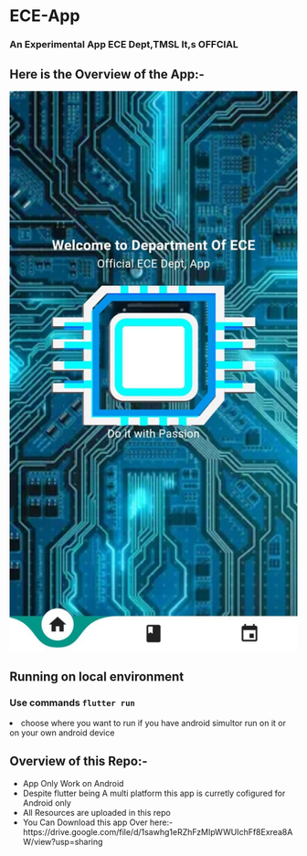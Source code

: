 # ECE-App
### An Experimental App ECE Dept,TMSL It,s  OFFCIAL


## Here is the Overview of the App:-
<img src="./readme-img/new.jpg">


## Running on local environment

###  **Use commands  `flutter run`**

<li> choose where you want to run if you have android simultor run on it or on your own android device</li>
</ul>



## Overview of this Repo:-
<ul>
<li>App Only Work on Android </li>
<li> Despite flutter being A multi platform  this app is curretly cofigured for Android  only </li>
<li>All Resources  are uploaded in this repo</li>
<li> You Can Download this app Over here:-https://drive.google.com/file/d/1sawhg1eRZhFzMIpWWUIchFf8Exrea8AW/view?usp=sharing</li>
</ul>
